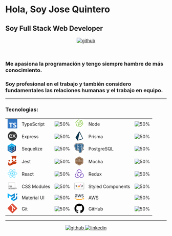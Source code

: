 # Hola, Soy Jose Quintero

## Soy Full Stack Web Developer



<p align="center">
    <a href="https://github.com/JoseVQuintero">
      <img src='https://assets.nationbuilder.com/sdintelligence/pages/151/attachments/original/1490392784/planeta.gif?1490392784' alt='github' height='40'>
    </a>
</p>

<img>

### Me apasiona la programación y tengo siempre hambre de más conocimiento.

### Soy profesional en el trabajo y también considero fundamentales las relaciones humanas y el trabajo en equipo.

---

### Tecnologias:

|                                                                |                   |                                      |                                                    |             |                                      |
| -------------------------------------------------------------- | ----------------- | ------------------------------------ | -------------------------------------------------- | ----------- | ------------------------------------ |
| ![typescript](./img/technologies/typescript.png)               | TypeScript        | ![50%](https://progress-bar.dev/50/) | ![node](./img/technologies/node.png)                           | Node              | ![50%](https://progress-bar.dev/50/) 
| ![express](./img/technologies/express.png)                     | Express           | ![50%](https://progress-bar.dev/50/) | ![prisma](./img/technologies/prisma.png)                       | Prisma            | ![50%](https://progress-bar.dev/50/) 
| ![sequelize](./img/technologies/sequelize.png)                 | Sequelize         | ![50%](https://progress-bar.dev/50/) | ![postgresql](./img/technologies/postgresql.png)               | PostgreSQL        | ![50%](https://progress-bar.dev/50/) 
| ![jest](./img/technologies/jest.png)                           | Jest              | ![50%](https://progress-bar.dev/50/) | ![mocha](./img/technologies/mocha.png)                         | Mocha             | ![50%](https://progress-bar.dev/50/) 
| ![react](./img/technologies/react.png)                         | React             | ![50%](https://progress-bar.dev/50/) | ![redux](./img/technologies/redux.png)                         | Redux             | ![50%](https://progress-bar.dev/50/) 
| ![css-modules](./img/technologies/css-modules.png)             | CSS Modules       | ![50%](https://progress-bar.dev/50/) | ![styled-components](./img/technologies/styled-components.png) | Styled Components | ![50%](https://progress-bar.dev/50/) 
| ![material-ui](./img/technologies/material-ui.png)             | Material UI       | ![50%](https://progress-bar.dev/50/) | ![aws](./img/technologies/aws.png)                             | AWS               | ![50%](https://progress-bar.dev/50/) 
| ![git](./img/technologies/git.png)                             | Git               | ![50%](https://progress-bar.dev/50/) | ![github](./img/technologies/github.png)                       | GitHub            | ![50%](https://progress-bar.dev/50/) 

---

<p align="center">
    <a href="https://github.com/JoseVQuintero">
      <img src='https://cdn.jsdelivr.net/npm/simple-icons@3.0.1/icons/github.svg' alt='github' height='40'>
    </a>
    <a href="https://www.linkedin.com/in/jose-venancio-quintero-hermosillo-1a5b0b251/">
      <img src='https://cdn.jsdelivr.net/npm/simple-icons@3.0.1/icons/linkedin.svg' alt='linkedin' height='40'>
    </a>
</p>
